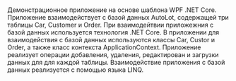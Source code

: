 # 
Демонстрационное приложение  на  основе  шаблона WPF .NET  Core. 
Приложение  взаимодействует с базой данных AutoLot, содержащей три таблицы  Car, Customer и  Order.
При взаимодейтвии  приложежния с базой данных используется технология  .NET Core.
В приложении для взаимодействия с базой данных используются классы  Car,  Custor и  Order, а  также класс контекста ApplicationContext. 
Приложение реализует операции добавления, удаления, редактирован и загрузки данных для  для  каждой таблицы.
Взаимодействие приложения с базой данных реализуется с помощью языка LINQ.
